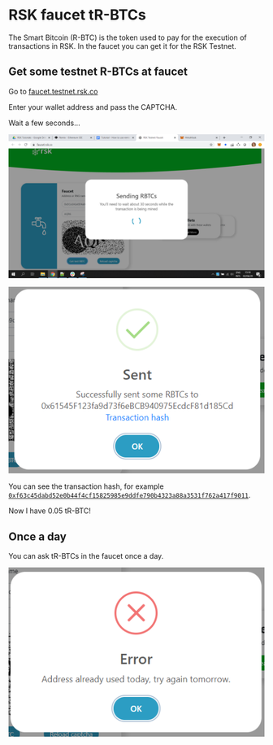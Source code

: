 # RSK faucet tR-BTCs

The Smart Bitcoin (R-BTC) is the token used to pay for the execution of transactions in RSK. 
In the faucet you can get it for the RSK Testnet.

## Get some testnet R-BTCs at faucet

Go to [faucet.testnet.rsk.co](https://faucet.testnet.rsk.co/)

Enter your wallet address and pass the CAPTCHA.

Wait a few seconds...

![Wait a few seconds](../../images/wallet-rsk-faucet/image-04.png)

![Received some R-BTCs](../../images/wallet-rsk-faucet/image-05.png)

You can see the transaction hash, for example [`0xf63c45dabd52e0b44f4cf15825985e9ddfe790b4323a88a3531f762a417f9011`](https://explorer.testnet.rsk.co/tx/0xf63c45dabd52e0b44f4cf15825985e9ddfe790b4323a88a3531f762a417f9011).

Now I have 0.05 tR-BTC!

## Once a day

You can ask tR-BTCs in the faucet once a day.

![faucet once a day](../../images/wallet-rsk-faucet/image-07.png)
